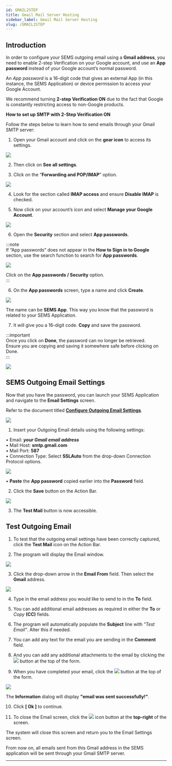 ```yaml
---
id: GMAIL2STEP
title: Gmail Mail Server Hosting
sidebar_label: Gmail Mail Server Hosting
slug: /GMAIL2STEP
---
```

## Introduction  

In order to configure your SEMS outgoing email using a **Gmail address**, you need to enable 2-step Verification on your Google account, and use an **App password** instead of your Google account’s normal password.

An _App password_ is a 16-digit code that gives an external App (in this instance, the SEMS Application) or device permission to access your Google Account.

We recommend turning **2-step Verification ON** due to the fact that Google is constantly restricting access to non-Google products.  

**How to set up SMTP with 2-Step Verification ON**  

Follow the steps below to learn how to send emails through your Gmail SMTP server:
1.	Open your Gmail account and click on the **gear icon** to access its settings.  

![](../static/img/docs/GMAIL2STEP/image01.png)  

2.	Then click on **See all settings**.  

3.	Click on the “**Forwarding and POP/IMAP**” option.  

![](../static/img/docs/GMAIL2STEP/image02.png)  

4.	Look for the section called **IMAP access** and ensure **Disable IMAP** is checked.
 
5.	Now click on your account’s icon and select **Manage your Google Account**. 

![](../static/img/docs/GMAIL2STEP/image03.png)  

6.	Open the **Security** section and select **App passwords**.

 

:::note  
If “App passwords” does not appear in the **How to Sign in to Google** section, use the search function to search for **App passwords**.  

![](../static/img/docs/GMAIL2STEP/image04.png)  

Click on the **App passwords / Security** option.  
:::  

6. On the **App passwords** screen, type a name and click **Create**.  

![](../static/img/docs/GMAIL2STEP/image05.png)  

The name can be **SEMS App**. This way you know that the password is related to your SEMS Application.
 
7. It will give you a 16-digit code. **Copy** and save the password.
 
:::important  
Once you click on **Done**, the password can no longer be retrieved.  
Ensure you are copying and saving it somewhere safe before clicking on Done.  
:::  

![](../static/img/docs/GMAIL2STEP/image06.png)  

## SEMS Outgoing Email Settings  

Now that you have the password, you can launch your SEMS Application and navigate to the **Email Settings** screen.  

Refer to the document titled **[Configure Outgoing Email Settings](https://sense-i.co/docs/CNFE002)**.  

![](../static/img/docs/GMAIL2STEP/image07.png)  

1. Insert your Outgoing Email details using the following settings:

•	Email: **_your Gmail email address_**  
•	Mail Host: **smtp.gmail.com**  
•	Mail Port: **587**  
•	Connection Type: Select **SSLAuto** from the drop-down Connection Protocol options.

![](../static/img/docs/GMAIL2STEP/image08.png)  

•	**Paste** the **App password** copied earlier into the **Password** field.

2. Click the **Save** button on the Action Bar.  

![](../static/img/docs/GMAIL2STEP/image10.png)  

3.  The **Test Mail** button is now accessible.  

## Test Outgoing Email  

1. To test that the outgoing email settings have been correctly captured, click the **Test Mail** icon on the Action Bar.  

2.  The program will display the Email window.  

![](../static/img/docs/CNF-001/image07.png)  

3.  Click the drop-down arrow in the **Email From** field.  Then select the **Gmail** address.  

![](../static/img/docs/GMAIL2STEP/image11.png)  

4. Type in the email address you would like to send to in the **To** field.  

5. You can add additional email addresses as required in either the **To** or _Copy_ **(CC)** fields.  

6. The program will automatically populate the **Subject** line with _"Test Email"_.  Alter this if needed.

7. You can add any text for the email you are sending in the **Comment** field.  

8. And you can add any additional attachments to the email by clicking the ![](../static/img/docs/button/but-attach.png) button at the top of the form.  

9. When you have completed your email, click the ![](../static/img/docs/button/but-send2.png)
 button at the top of the form.  

![](../static/img/docs/GMAIL2STEP/image12.png)  

The **Information** dialog will display **"email was sent successfully!"**.  

10. Click **[ Ok ]** to continue.

12. To close the Email screen, click the ![](../static/img/docs/button/but-close2.png) icon button at the **top-right** of the screen.  

The system will close this screen and return you to the Email Settings screen.  

From now on, all emails sent from this Gmail address in the SEMS application will be sent through your Gmail SMTP server.
___
